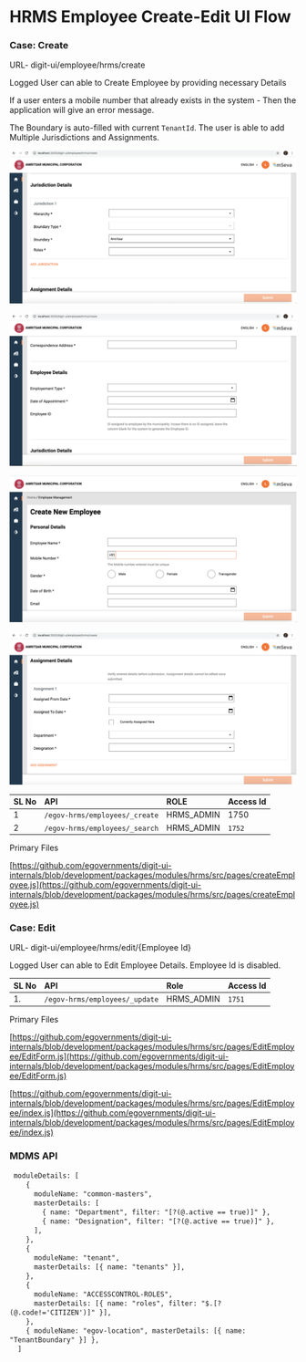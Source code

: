# HRMS Employee Create-Edit UI Flow

### Case: **Create**

URL- digit-ui/employee/hrms/create

Logged User can able to Create Employee by providing necessary Details

If a user enters a mobile number that already exists in the system - Then the application will give an error message.

The Boundary is auto-filled with current `TenantId`.  The user is able to add Multiple Jurisdictions and Assignments.

![](../../../.gitbook/assets/image%20%28223%29.png)

![](../../../.gitbook/assets/image%20%28225%29.png)

![](../../../.gitbook/assets/image%20%28166%29.png)

![](../../../.gitbook/assets/image%20%28160%29.png)

| **SL No** | **API** | **ROLE** | **Access Id** |
| :--- | :--- | :--- | :--- |
| 1 | `/egov-hrms/employees/_create` | HRMS\_ADMIN | 1750 |
| 2 | `/egov-hrms/employees/_search` | HRMS\_ADMIN | `1752` |

 Primary Files

[https://github.com/egovernments/digit-ui-internals/blob/development/packages/modules/hrms/src/pages/createEmployee.js](https://github.com/egovernments/digit-ui-internals/blob/development/packages/modules/hrms/src/pages/createEmployee.js)

### Case: **Edit**

URL- digit-ui/employee/hrms/edit/{Employee Id}

Logged User can able to Edit Employee Details. Employee Id is disabled.

| **SL No** | **API** | **Role** | **Access Id** |
| :--- | :--- | :--- | :--- |
| 1. | `/egov-hrms/employees/_update` | HRMS\_ADMIN | `1751` |

 Primary Files

[https://github.com/egovernments/digit-ui-internals/blob/development/packages/modules/hrms/src/pages/EditEmployee/EditForm.js](https://github.com/egovernments/digit-ui-internals/blob/development/packages/modules/hrms/src/pages/EditEmployee/EditForm.js)

 [https://github.com/egovernments/digit-ui-internals/blob/development/packages/modules/hrms/src/pages/EditEmployee/index.js](https://github.com/egovernments/digit-ui-internals/blob/development/packages/modules/hrms/src/pages/EditEmployee/index.js)

### MDMS API

```text
 moduleDetails: [
    {
      moduleName: "common-masters",
      masterDetails: [
        { name: "Department", filter: "[?(@.active == true)]" },
        { name: "Designation", filter: "[?(@.active == true)]" },
      ],
    },
    {
      moduleName: "tenant",
      masterDetails: [{ name: "tenants" }],
    },
    {
      moduleName: "ACCESSCONTROL-ROLES",
      masterDetails: [{ name: "roles", filter: "$.[?(@.code!='CITIZEN')]" }],
    },
    { moduleName: "egov-location", masterDetails: [{ name: "TenantBoundary" }] },
  ]
```







